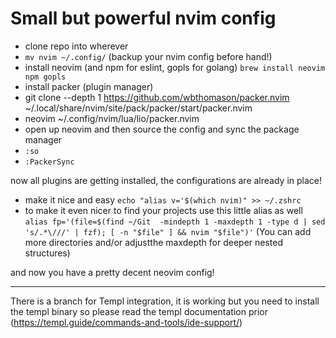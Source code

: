# Small but powerful nvim config

- clone repo into wherever
- `mv nvim ~/.config/` (backup your nvim config before hand!)
- install neovim (and npm for eslint, gopls for golang) `brew install neovim npm gopls`
- install packer (plugin manager)
- git clone --depth 1 https://github.com/wbthomason/packer.nvim \
 ~/.local/share/nvim/site/pack/packer/start/packer.nvim
- neovim ~/.config/nvim/lua/lio/packer.nvim
- open up neovim and then source the config and sync the package manager
- `:so`
- `:PackerSync`

now all plugins are getting installed, the configurations are already in place!

- make it nice and easy `echo "alias v='$(which nvim)" >> ~/.zshrc`
- to make it even nicer to find your projects use this little alias as well
`alias fp='(file=$(find ~/Git  -mindepth 1 -maxdepth 1 -type d | sed 's/.*\///' | fzf); [ -n "$file" ] && nvim "$file")'` (You can add more directories and/or adjustthe maxdepth for deeper nested structures)

and now you have a pretty decent neovim config!

---

There is a branch for Templ integration, it is working but you need to install the templ binary so please read the templ documentation prior (https://templ.guide/commands-and-tools/ide-support/)
